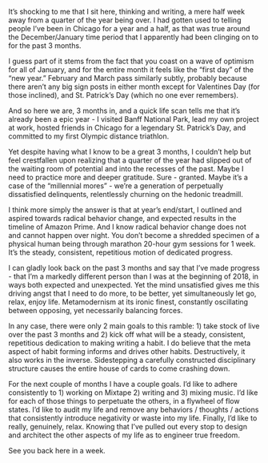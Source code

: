 It’s shocking to me that I sit here, thinking and writing, a mere half week away from a quarter of the year being over. I had gotten used to telling people I’ve been in Chicago for a year and a half, as that was true around the December/January time period that I apparently had been clinging on to for the past 3 months. 

I guess part of it stems from the fact that you coast on a wave of optimism for all of January, and for the entire month it feels like the “first day” of the “new year.” February and March pass similarly subtly, probably because there aren’t any big sign posts in either month except for Valentines Day (for those inclined), and St. Patrick’s Day (which no one ever remembers). 

And so here we are, 3 months in, and a quick life scan tells me that it’s already been a epic year - I visited Banff National Park, lead my own project at work, hosted friends in Chicago for a legendary St. Patrick’s Day, and committed to my first Olympic distance triathlon. 

Yet despite having what I know to be a great 3 months, I couldn’t help but feel crestfallen upon realizing that a quarter of the year had slipped out of the waiting room of potential and into the recesses of the past. Maybe I need to practice more and deeper gratitude. Sure - granted. Maybe it’s a case of the “millennial mores” - we’re a generation of perpetually dissatisfied delinquents, relentlessly churning on the hedonic treadmill. 

I think more simply the answer is that at year’s end/start, I outlined and aspired towards radical behavior change, and expected results in the timeline of Amazon Prime. And I know radical behavior change does not and cannot happen over night. You don’t become a shredded specimen of a physical human being through marathon 20-hour gym sessions for 1 week. It’s the steady, consistent, repetitious motion of dedicated progress. 

I can gladly look back on the past 3 months and say that I’ve made progress - that I’m a markedly different person than I was at the beginning of 2018, in ways both expected and unexpected. Yet the mind unsatisfied gives me this driving angst that I need to do more, to be better, yet simultaneously let go, relax, enjoy life. Metamodernism at its ironic finest, constantly oscillating between opposing, yet necessarily balancing forces. 

In any case, there were only 2 main goals to this ramble: 1) take stock of live over the past 3 months and 2) kick off what will be a steady, consistent, repetitious dedication to making writing a habit. I do believe that the meta aspect of habit forming informs and drives other habits. Destructively, it also works in the inverse. Sidestepping a carefully constructed disciplinary structure causes the entire house of cards to come crashing down. 

For the next couple of months I have a couple goals. I’d like to adhere consistently to 1) working on Mixtape 2) writing and 3) mixing music. I’d like for each of those things to perpetuate the others, in a flywheel of flow states. I’d like to audit my life and remove any behaviors / thoughts / actions that consistently introduce negativity or waste into my life. Finally, I’d like to really, genuinely, relax. Knowing that I’ve pulled out every stop to design and architect the other aspects of my life as to engineer true freedom. 

See you back here in a week. 
